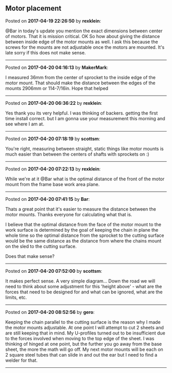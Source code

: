 ## Motor placement
Posted on **2017-04-19 22:26:50** by **rexklein**:

@Bar in today's update you mention the exact dimensions between center of motors.  That it is mission critical. OK So how about giving the distance between inside edge of the motor mounts as well. I ask this because the screws for the mounts are not adjustable once the motors are mounted. It's late sorry if this does not make sense.

---

Posted on **2017-04-20 04:16:13** by **MakerMark**:

I measured 36mm from the center of sprocket to the inside edge of the motor mount. That should make the distance between the edges of the mounts 2906mm or 114-7/16in. Hope that helped

---

Posted on **2017-04-20 06:36:22** by **rexklein**:

Yes thank you its very helpful. I was thinking of backers. getting the first time install correct. but I am gonna use your measurement this morning and see where I am at.

---

Posted on **2017-04-20 07:18:19** by **scottsm**:

You're right, measuring between straight, static things like motor mounts is much easier than between the centers of shafts with sprockets on :)

---

Posted on **2017-04-20 07:22:13** by **rexklein**:

While we're at it @Bar what is the optimal distance of the front of the motor mount from the frame base work area plane.

---

Posted on **2017-04-20 07:41:15** by **Bar**:

Thats a great point that it's easier to measure the distance between the motor mounts. Thanks everyone for calculating what that is.



 I believe that the optimal distance from the face of the motor mount to the work surface is determined by the goal of keeping the chain in plane the whole time so the optimal distance from the sprocket to the cutting surface would be the same distance as the distance from where the chains mount on the sled to the cutting surface.



Does that make sense?

---

Posted on **2017-04-20 07:52:00** by **scottsm**:

It makes perfect sense. A very simple diagram... Down the road we will need to think about some adjustment for this 'height above' - what are the forces that need to be designed for and what can be ignored, what are the limits, etc.

---

Posted on **2017-04-20 08:52:56** by **gero**:

Keeping the chain parallel to the cutting surface is the reason why I made the motor mounts adjustable. At one point I will attempt to cut 2 sheets and are still keeping that in mind. My U-profiles turned out to be insufficient due to the forces involved when moving to the top edge of the sheet. I was thinking of hinged at one point, but the further you go away from the base sheet, the more the math will go off. My next motor mounts will be each on 2 square steel tubes that can slide in and out the ear but I need to find a welder for that.

---

